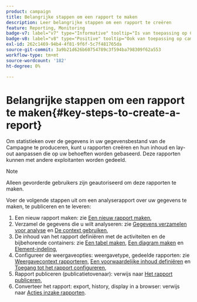 ```yaml
---
product: campaign
title: Belangrijke stappen om een rapport te maken
description: Leer belangrijke stappen om een rapport te creëren
feature: Reporting, Monitoring
badge-v7: label="v7" type="Informative" tooltip="Is van toepassing op Campaign Classic v7"
badge-v8: label="v8" type="Positive" tooltip="Ook van toepassing op campagne v8"
exl-id: 262c1469-94b4-4f81-9f6f-5c7f481765da
source-git-commit: 3a9b21d626b60754789c3f594ba798309f62a553
workflow-type: tm+mt
source-wordcount: '182'
ht-degree: 0%

---
```


# Belangrijke stappen om een rapport te maken{#key-steps-to-create-a-report}



Om statistieken over de gegevens in uw gegevensbestand van de Campagne te produceren, kunt u rapporten creëren en hun inhoud en lay-out aanpassen die op uw behoeften worden gebaseerd. Deze rapporten kunnen met andere exploitanten worden gedeeld.

>[!NOTE]
>
>Alleen gevorderde gebruikers zijn geautoriseerd om deze rapporten te maken.

Voer de volgende stappen uit om een analyserapport over uw gegevens te maken, te publiceren en te leveren:

1. Een nieuw rapport maken: zie [Een nieuw rapport maken](../../reporting/using/creating-a-new-report.md),
1. Verzamel de gegevens die u wilt analyseren: zie [Gegevens verzamelen voor analyse](../../reporting/using/collecting-data-to-analyze.md) en [De context gebruiken](../../reporting/using/using-the-context.md),
1. De inhoud van het rapport definiëren met de activiteiten en de bijbehorende containers: zie [Een tabel maken](../../reporting/using/creating-a-table.md), [Een diagram maken](../../reporting/using/creating-a-chart.md) en [Element-indeling](../../reporting/using/element-layout.md),
1. Configureer de weergaveopties: weergavetype, gedeelde rapporten: zie [Weergavecontext rapporteren](../../reporting/using/configuring-access-to-the-report.md#report-display-context), [Een voorwaardelijke inhoud definiëren](../../reporting/using/defining-a-conditional-content.md) en [Toegang tot het rapport configureren](../../reporting/using/configuring-access-to-the-report.md),
1. Rapport publiceren (publicatietovenaar): verwijs naar [Het rapport publiceren](../../reporting/using/configuring-access-to-the-report.md#publishing-the-report),
1. Converteer het rapport: export, history, display in a browser: verwijs naar [Acties inzake rapporten](../../reporting/using/actions-on-reports.md).
